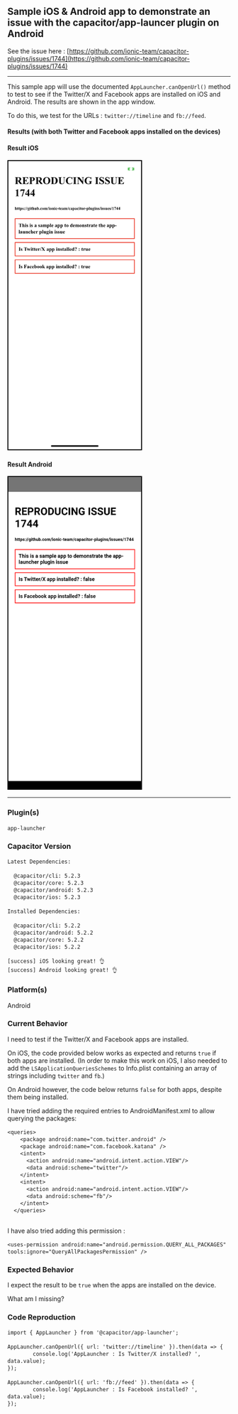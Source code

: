 ## Sample iOS & Android app to demonstrate an issue with the capacitor/app-launcer plugin on Android


See the issue here : [https://github.com/ionic-team/capacitor-plugins/issues/1744](https://github.com/ionic-team/capacitor-plugins/issues/1744)


-----------------

This sample app will use the documented `AppLauncher.canOpenUrl()` method to test to see if the Twitter/X and Facebook apps are installed on iOS and Android.  The results are shown in the app window.


To do this, we test for the URLs : `twitter://timeline`  and `fb://feed`.


#### Results (with both Twitter and Facebook apps installed on the devices)

#### Result iOS
<img style="border:2px solid black" width="300" src="./RESULT-ios.png">

#### Result Android
<img style="border:2px solid black" width="300" src="./RESULT-android.png">


-----------------

### Plugin(s)

`app-launcher`


### Capacitor Version

```
Latest Dependencies:

  @capacitor/cli: 5.2.3
  @capacitor/core: 5.2.3
  @capacitor/android: 5.2.3
  @capacitor/ios: 5.2.3

Installed Dependencies:

  @capacitor/cli: 5.2.2
  @capacitor/android: 5.2.2
  @capacitor/core: 5.2.2
  @capacitor/ios: 5.2.2

[success] iOS looking great! 👌
[success] Android looking great! 👌
```

### Platform(s)

Android

### Current Behavior

I need to test if the Twitter/X and Facebook apps are installed. 

On iOS, the code provided below works as expected and returns `true` if both apps are installed. 
(In order to make this work on iOS, I also needed to add the `LSApplicationQueriesSchemes` to Info.plist containing an array of strings including `twitter` and `fb`.)

On Android however, the code below returns `false` for both apps, despite them being installed. 

I have tried adding the required entries to AndroidManifest.xml to allow querying the packages: 

```
<queries>
    <package android:name="com.twitter.android" />
    <package android:name="com.facebook.katana" />
    <intent>
      <action android:name="android.intent.action.VIEW"/>
      <data android:scheme="twitter"/>
    </intent>
    <intent>
      <action android:name="android.intent.action.VIEW"/>
      <data android:scheme="fb"/>
    </intent>
  </queries>
  
```

I have also tried adding this permission : 

```
<uses-permission android:name="android.permission.QUERY_ALL_PACKAGES" tools:ignore="QueryAllPackagesPermission" />
```

### Expected Behavior

I expect the result to be `true` when the apps are installed on the device. 

What am I missing? 


### Code Reproduction

```
import { AppLauncher } from '@capacitor/app-launcher';

AppLauncher.canOpenUrl({ url: 'twitter://timeline' }).then(data => {
        console.log('AppLauncher : Is Twitter/X installed? ', data.value);
});

AppLauncher.canOpenUrl({ url: 'fb://feed' }).then(data => {
        console.log('AppLauncher : Is Facebook installed? ', data.value);
});
```


